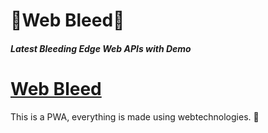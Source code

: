  # 🔸Web Bleed🔸
 ##### Latest Bleeding Edge Web APIs with Demo


# [Web Bleed](https://pranoysarkar.github.io/WebBleed/)


This is a PWA, everything is made using webtechnologies. 🍄 
